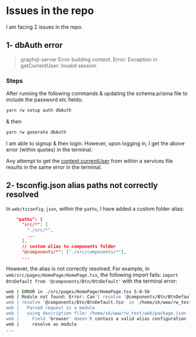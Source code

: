 # Issues in the repo

I am facing 2 issues in the repo.

## 1- dbAuth error

> graphql-server Error building context. Error: Exception in getCurrentUser: Invalid session

### Steps

After running the following commands & updating the schema.prisma file to include the password etc fields:

```bash
yarn rw setup auth dbAuth
```

& then

```bash
yarn rw generate dbAuth
```

I am able to signup & then login. However, upon logging in, I get the above error (within quotes) in the terminal.

Any attempt to get the [context.currentUser](https://redwoodjs.com/docs/graphql#context) from within a services file results in the same error in the terminal.

## 2- tsconfig.json alias paths not correctly resolved

In `web/tsconfig.json`, within the `paths`, I have added a custom folder alias:

```json
    "paths": {
      "src/*": [
        "./src/*",
        ...
      ],
      // custom alias to components folder
      "@components/*": ["./src/components/*"],
      ...
```

However, the alias is not correctly resolved. For example, in `web/src/pages/HomePage/HomePage.tsx`, the following import fails: `import BtnDefault from '@components/Btn/BtnDefault'` with the terminal error:

```bash
web | ERROR in ./src/pages/HomePage/HomePage.tsx 5:0-56
web | Module not found: Error: Can't resolve '@components/Btn/BtnDefault.tsx' in '/home/sk/www/rw_test/web/src/pages/HomePage'
web | resolve '@components/Btn/BtnDefault.tsx' in '/home/sk/www/rw_test/web/src/pages/HomePage'
web |   Parsed request is a module
web |   using description file: /home/sk/www/rw_test/web/package.json (relative path: ./src/pages/HomePage)
web |     Field 'browser' doesn't contain a valid alias configuration
web |     resolve as module
...
```
